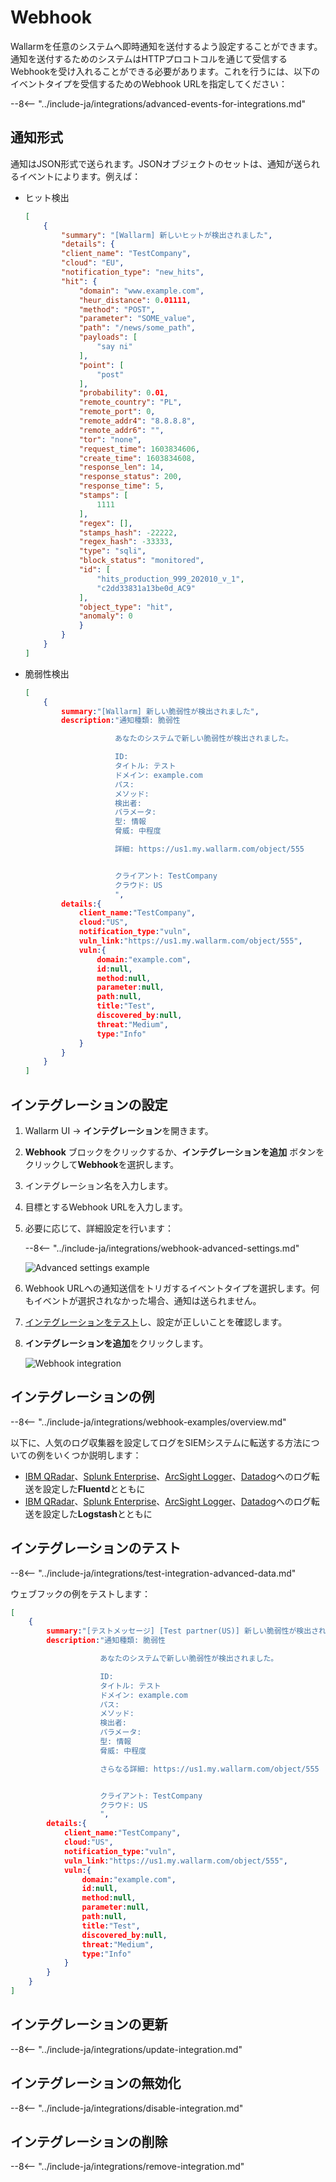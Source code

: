 # Webhook

Wallarmを任意のシステムへ即時通知を送付するよう設定することができます。通知を送付するためのシステムはHTTPプロコトコルを通じて受信するWebhookを受け入れることができる必要があります。これを行うには、以下のイベントタイプを受信するためのWebhook URLを指定してください：

--8<-- "../include-ja/integrations/advanced-events-for-integrations.md"

## 通知形式

通知はJSON形式で送られます。JSONオブジェクトのセットは、通知が送られるイベントによります。例えば：

* ヒット検出

    ```json
    [
        {
            "summary": "[Wallarm] 新しいヒットが検出されました",
            "details": {
            "client_name": "TestCompany",
            "cloud": "EU",
            "notification_type": "new_hits",
            "hit": {
                "domain": "www.example.com",
                "heur_distance": 0.01111,
                "method": "POST",
                "parameter": "SOME_value",
                "path": "/news/some_path",
                "payloads": [
                    "say ni"
                ],
                "point": [
                    "post"
                ],
                "probability": 0.01,
                "remote_country": "PL",
                "remote_port": 0,
                "remote_addr4": "8.8.8.8",
                "remote_addr6": "",
                "tor": "none",
                "request_time": 1603834606,
                "create_time": 1603834608,
                "response_len": 14,
                "response_status": 200,
                "response_time": 5,
                "stamps": [
                    1111
                ],
                "regex": [],
                "stamps_hash": -22222,
                "regex_hash": -33333,
                "type": "sqli",
                "block_status": "monitored",
                "id": [
                    "hits_production_999_202010_v_1",
                    "c2dd33831a13be0d_AC9"
                ],
                "object_type": "hit",
                "anomaly": 0
                }
            }
        }
    ]
    ```
* 脆弱性検出

    ```json
    [
        {
            summary:"[Wallarm] 新しい脆弱性が検出されました",
            description:"通知種類: 脆弱性

                        あなたのシステムで新しい脆弱性が検出されました。

                        ID: 
                        タイトル: テスト
                        ドメイン: example.com
                        パス: 
                        メソッド: 
                        検出者: 
                        パラメータ: 
                        型: 情報
                        脅威: 中程度

                        詳細: https://us1.my.wallarm.com/object/555


                        クライアント: TestCompany
                        クラウド: US
                        ",
            details:{
                client_name:"TestCompany",
                cloud:"US",
                notification_type:"vuln",
                vuln_link:"https://us1.my.wallarm.com/object/555",
                vuln:{
                    domain:"example.com",
                    id:null,
                    method:null,
                    parameter:null,
                    path:null,
                    title:"Test",
                    discovered_by:null,
                    threat:"Medium",
                    type:"Info"
                }
            }
        }
    ]
    ```

## インテグレーションの設定

1. Wallarm UI → **インテグレーション**を開きます。
2. **Webhook** ブロックをクリックするか、**インテグレーションを追加** ボタンをクリックして**Webhook**を選択します。
3. インテグレーション名を入力します。
4. 目標とするWebhook URLを入力します。
5. 必要に応じて、詳細設定を行います：

    --8<-- "../include-ja/integrations/webhook-advanced-settings.md"

    ![Advanced settings example](../../../images/user-guides/settings/integrations/additional-webhook-settings.png)
6. Webhook URLへの通知送信をトリガするイベントタイプを選択します。何もイベントが選択されなかった場合、通知は送られません。
7. [インテグレーションをテスト](#testing-integration)し、設定が正しいことを確認します。
8. **インテグレーションを追加**をクリックします。

    ![Webhook integration](../../../images/user-guides/settings/integrations/add-webhook-integration.png)

## インテグレーションの例

--8<-- "../include-ja/integrations/webhook-examples/overview.md"

以下に、人気のログ収集器を設定してログをSIEMシステムに転送する方法についての例をいくつか説明します：

* [IBM QRadar](webhook-examples/fluentd-qradar.md)、[Splunk Enterprise](webhook-examples/fluentd-splunk.md)、[ArcSight Logger](webhook-examples/fluentd-arcsight-logger.md)、[Datadog](webhook-examples/fluentd-logstash-datadog.md)へのログ転送を設定した**Fluentd**とともに
* [IBM QRadar](webhook-examples/logstash-qradar.md)、[Splunk Enterprise](webhook-examples/logstash-splunk.md)、[ArcSight Logger](webhook-examples/logstash-arcsight-logger.md)、[Datadog](webhook-examples/fluentd-logstash-datadog.md)へのログ転送を設定した**Logstash**とともに

## インテグレーションのテスト

--8<-- "../include-ja/integrations/test-integration-advanced-data.md"

ウェブフックの例をテストします：

```json
[
    {
        summary:"[テストメッセージ] [Test partner(US)] 新しい脆弱性が検出されました",
        description:"通知種類: 脆弱性

                    あなたのシステムで新しい脆弱性が検出されました。

                    ID: 
                    タイトル: テスト
                    ドメイン: example.com
                    パス: 
                    メソッド: 
                    検出者: 
                    パラメータ: 
                    型: 情報
                    脅威: 中程度

                    さらなる詳細: https://us1.my.wallarm.com/object/555


                    クライアント: TestCompany
                    クラウド: US
                    ",
        details:{
            client_name:"TestCompany",
            cloud:"US",
            notification_type:"vuln",
            vuln_link:"https://us1.my.wallarm.com/object/555",
            vuln:{
                domain:"example.com",
                id:null,
                method:null,
                parameter:null,
                path:null,
                title:"Test",
                discovered_by:null,
                threat:"Medium",
                type:"Info"
            }
        }
    }
]
```

## インテグレーションの更新

--8<-- "../include-ja/integrations/update-integration.md"

## インテグレーションの無効化

--8<-- "../include-ja/integrations/disable-integration.md"

## インテグレーションの削除

--8<-- "../include-ja/integrations/remove-integration.md"